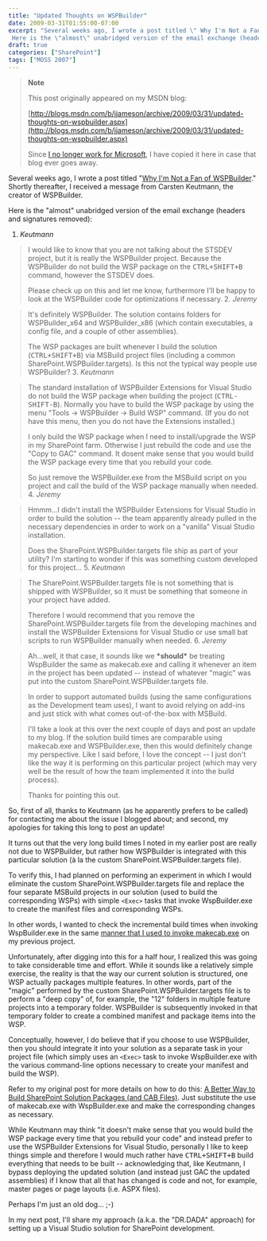 ```yaml
---
title: "Updated Thoughts on WSPBuilder"
date: 2009-03-31T01:55:00-07:00
excerpt: "Several weeks ago, I wrote a post titled \" Why I'm Not a Fan of WSPBuilder .\" Shortly thereafter, I received a message from Carsten Keutmann, the creator of WSPBuilder. 
 Here is the \"almost\" unabridged version of the email exchange (headers and signatures..."
draft: true
categories: ["SharePoint"]
tags: ["MOSS 2007"]
---
```


> **Note**
>
> This post originally appeared on my MSDN blog:
>
> [http://blogs.msdn.com/b/jjameson/archive/2009/03/31/updated-thoughts-on-wspbuilder.aspx](http://blogs.msdn.com/b/jjameson/archive/2009/03/31/updated-thoughts-on-wspbuilder.aspx)
>
> Since
> [I no longer work for Microsoft](/blog/jjameson/2011/09/02/last-day-with-microsoft), I have copied it here in case that
> blog ever goes away.

Several weeks ago, I wrote a post titled "[Why
I'm Not a Fan of WSPBuilder](/blog/jjameson/2009/03/06/why-i-m-not-a-fan-of-wspbuilder)." Shortly thereafter, I received a message from
Carsten Keutmann, the creator of WSPBuilder.

Here is the "almost" unabridged version of the email exchange (headers and
signatures removed):

1. <cite>Keutmann</cite>

> I would like to know that you are not talking about the STSDEV project,
> but it is really the WSPBuilder project. Because the WSPBuilder do not
> build the WSP package on the <kbd>CTRL+SHIFT+B</kbd> command, however
> the STSDEV does.
>
> Please check up on this and let me know, furthermore I'll be happy
> to look at the WSPBuilder code for optimizations if necessary.
> 2. <cite>Jeremy</cite>

> It's definitely WSPBuilder. The solution contains folders for WSPBuilder\_x64
> and WSPBuilder\_x86 (which contain executables, a config file, and a
> couple of other assemblies).
>
> The WSP packages are built whenever I build the solution (<kbd>CTRL+SHIFT+B</kbd>)
> via MSBuild project files (including a common SharePoint.WSPBuilder.targets).
> Is this not the typical way people use WSPBuilder?
> 3. <cite>Keutmann</cite>

> The standard installation of WSPBuilder Extensions for Visual Studio
> do not build the WSP package when building the project (<kbd>CTRL-SHIFT-B</kbd>).
> Normally you have to build the WSP package by using the menu "Tools
> -&gt; WSPBuilder -&gt; Build WSP" command. (If you do not have this
> menu, then you do not have the Extensions installed.)
>
> I only build the WSP package when I need to install/upgrade the WSP
> in my SharePoint farm. Otherwise I just rebuild the code and use the
> "Copy to GAC" command. It dosent make sense that you would build the
> WSP package every time that you rebuild your code.
>
> So just remove the WSPBuilder.exe from the MSBuild script on you
> project and call the build of the WSP package manually when needed.
> 4. <cite>Jeremy</cite>

> Hmmm...I didn't install the WSPBuilder Extensions for Visual Studio
> in order to build the solution -- the team apparently already pulled
> in the necessary dependencies in order to work on a "vanilla" Visual
> Studio installation.
>
> Does the SharePoint.WSPBuilder.targets file ship as part of your
> utility? I'm starting to wonder if this was something custom developed
> for this project...
> 5. <cite>Keutmann</cite>

> The SharePoint.WSPBuilder.targets file is not something that is shipped
> with WSPBuilder, so it must be something that someone in your project
> have added.
>
> Therefore I would recommend that you remove the SharePoint.WSPBuilder.targets
> file from the developing machines and install the WSPBuilder Extensions
> for Visual Studio or use small bat scripts to run WSPBuilder manually
> when needed.
> 6. <cite>Jeremy</cite>

> Ah...well, it that case, it sounds like we **\*should\***
> be treating WspBuilder the same as makecab.exe and calling it whenever
> an item in the project has been updated -- instead of whatever "magic"
> was put into the custom SharePoint.WSPBuilder.targets file.
>
> In order to support automated builds (using the same configurations
> as the Development team uses), I want to avoid relying on add-ins and
> just stick with what comes out-of-the-box with MSBuild.
>
> I'll take a look at this over the next couple of days and post an
> update to my blog. If the solution build times are comparable using
> makecab.exe and WSPBuilder.exe, then this would definitely change my
> perspective. Like I said before, I love the concept -- I just don't like
> the way it is performing on this particular project (which may very
> well be the result of how the team implemented it into the build process).
>
> Thanks for pointing this out.

So, first of all, thanks to Keutmann (as he apparently prefers to be called)
for contacting me about the issue I blogged about; and second, my apologies
for taking this long to post an update!

It turns out that the very long build times I noted in my earlier post are
really not due to WSPBuilder, but rather how WSPBuilder is integrated with this
particular solution (à la the custom SharePoint.WSPBuilder.targets file).

To verify this, I had planned on performing an experiment in which I would
eliminate the custom SharePoint.WSPBuilder.targets file and replace the four
separate MSBuild projects in our solution (used to build the corresponding WSPs)
with simple `<Exec>` tasks that invoke WspBuilder.exe to create
the manifest files and corresponding WSPs.

In other words, I wanted to check the incremental build times when invoking
WspBuilder.exe in the same
[manner that I used to invoke makecab.exe](/blog/jjameson/2008/04/10/a-better-way-to-build-sharepoint-solution-packages-and-cab-files) on my previous project.

Unfortunately, after digging into this for a half hour, I realized this was
going to take considerable time and effort. While it sounds like a relatively
simple exercise, the reality is that the way our current solution is structured,
one WSP actually packages multiple features. In other words, part of the "magic"
performed by the custom SharePoint.WSPBuilder.targets file is to perform a "deep
copy" of, for example, the "12" folders in multiple feature projects into a
temporary folder. WSPBuilder is subsequently invoked in that temporary folder
to create a combined manifest and package items into the WSP.

Conceptually, however, I do believe that if you choose to use WSPBuilder,
then you should integrate it into your solution as a separate task in your project
file (which simply uses an `<Exec>` task to invoke WspBuilder.exe
with the various command-line options necessary to create your manifest and
build the WSP).

Refer to my original post for more details on how to do this:
[A Better Way to Build SharePoint Solution Packages (and CAB Files)](/blog/jjameson/2008/04/10/a-better-way-to-build-sharepoint-solution-packages-and-cab-files). Just
substitute the use of makecab.exe with WspBuilder.exe and make the corresponding
changes as necessary.

While Keutmann may think "it doesn't make sense that you would build the
WSP package every time that you rebuild your code" and instead prefer to use
the WSPBuilder Extensions for Visual Studio, personally I like to keep things
simple and therefore I would much rather have <kbd>CTRL+SHIFT+B</kbd> build
everything that needs to be built -- acknowledging that, like Keutmann, I bypass
deploying the updated solution (and instead just GAC the updated assemblies)
if I know that all that has changed is code and not, for example, master pages
or page layouts (i.e. ASPX files).

Perhaps I'm just an old dog... ;-)

In my next post, I'll share my approach (a.k.a. the "DR.DADA" approach) for
setting up a Visual Studio solution for SharePoint development.

